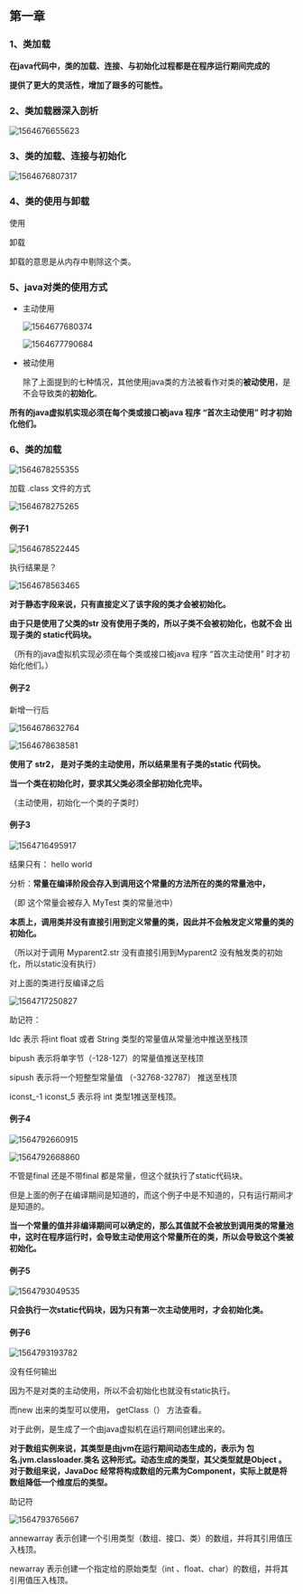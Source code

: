 ## 第一章

### 1、类加载

**在java代码中，类的加载、连接、与初始化过程都是在程序运行期间完成的**

**提供了更大的灵活性，增加了跟多的可能性。**

### 2、类加载器深入剖析

![1564676655623](../Untitled.assets/1564676655623.png)

### 3、类的加载、连接与初始化

![1564676807317](../Untitled.assets/1564676807317.png)

### 4、类的使用与卸载

使用

卸载

卸载的意思是从内存中剔除这个类。

### 5、java对类的使用方式

- 主动使用

  ![1564677680374](第一章.assets/1564677680374.png)

  ![1564677790684](第一章.assets/1564677790684.png)

  

- 被动使用

  除了上面提到的七种情况，其他使用java类的方法被看作对类的**被动使用**，是不会导致类的**初始化**。

**所有的java虚拟机实现必须在每个类或接口被java 程序 “首次主动使用” 时才初始化他们。**

### 6、类的加载

![1564678255355](第一章.assets/1564678255355.png)

加载 .class 文件的方式

![1564678275265](第一章.assets/1564678275265.png)



#### 例子1

![1564678522445](第一章.assets/1564678522445.png)

执行结果是？

![1564678563465](第一章.assets/1564678563465.png)

**对于静态字段来说，只有直接定义了该字段的类才会被初始化。**

**由于只是使用了父类的str  没有使用子类的，所以子类不会被初始化，也就不会 出现子类的 static代码块。**

（所有的java虚拟机实现必须在每个类或接口被java 程序 “首次主动使用” 时才初始化他们。）

#### 例子2

新增一行后

![1564678632764](第一章.assets/1564678632764.png)

![1564678638581](第一章.assets/1564678638581.png)

**使用了 str2， 是对子类的主动使用，所以结果里有子类的static 代码快。**

**当一个类在初始化时，要求其父类必须全部初始化完毕。**

（主动使用，初始化一个类的子类时）

#### 例子3

![1564716495917](第一章.assets/1564716495917.png)

结果只有：  hello  world

分析：**常量在编译阶段会存入到调用这个常量的方法所在的类的常量池中，**

（即  这个常量会被存入  MyTest 类的常量池中）

**本质上，调用类并没有直接引用到定义常量的类，因此并不会触发定义常量的类的初始化。**

（所以对于调用 Myparent2.str      没有直接引用到Myparent2     没有触发类的初始化，所以static没有执行）



对上面的类进行反编译之后

![1564717250827](第一章.assets/1564717250827.png)

助记符：

ldc 表示 将int float 或者 String 类型的常量值从常量池中推送至栈顶

bipush 表示将单字节（-128-127）的常量值推送至栈顶

sipush 表示将一个短整型常量值 （-32768-32787） 推送至栈顶

iconst_-1   iconst_5    表示将 int 类型1推送至栈顶。



#### 例子4

![1564792660915](第一章.assets/1564792660915.png)

![1564792668860](第一章.assets/1564792668860.png)

不管是final 还是不带final 都是常量，但这个就执行了static代码块。

但是上面的例子在编译期间是知道的，而这个例子中是不知道的，只有运行期间才是知道的。

**当一个常量的值并非编译期间可以确定的，那么其值就不会被放到调用类的常量池中，这时在程序运行时，会导致主动使用这个常量所在的类，所以会导致这个类被初始化。**

#### 例子5

![1564793049535](第一章.assets/1564793049535.png)

**只会执行一次static代码块，因为只有第一次主动使用时，才会初始化类。**



#### 例子6

![1564793193782](第一章.assets/1564793193782.png)

没有任何输出

因为不是对类的主动使用，所以不会初始化也就没有static执行。

而new 出来的类型可以使用，    getClass（） 方法查看。

对于此例，是生成了一个由java虚拟机在运行期间创建出来的。



**对于数组实例来说，其类型是由jvm在运行期间动态生成的，表示为 包名.jvm.classloader.类名  这种形式。动态生成的类型，其父类型就是Object 。对于数组来说，JavaDoc 经常将构成数组的元素为Component，实际上就是将数组降低一个维度后的类型。**

助记符

![1564793765667](第一章.assets/1564793765667.png)

annewarray    表示创建一个引用类型（数组、接口、类）的数组，并将其引用值压入栈顶。

newarray  表示创建一个指定给的原始类型（int 、float、char）的数组，并将其引用值压入栈顶。











